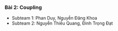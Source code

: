 ### Bài 2: Coupling
- Subteam 1: Phan Duy, Nguyễn Đăng Khoa
- Subteam 2: Nguyễn Thiều Quang, Đinh Trọng Đạt





